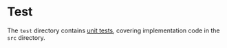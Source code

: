 # Test

The `test` directory contains [unit tests](../unit-tests.md), covering implementation code in the `src` directory.
